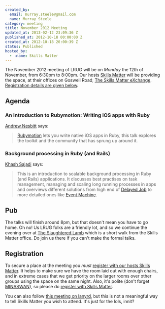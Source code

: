 ```yaml
--- 
created_by: 
  email: murray.steele@gmail.com
  name: Murray Steele
category: meeting
title: November 2012 Meeting
updated_at: 2013-02-12 23:09:36 Z
published_at: 2012-10-18 00:00:00 Z
created_at: 2012-10-18 20:00:39 Z
status: Published
hosted_by:
  - :name: Skills Matter
---
```


The November 2012 meeting of LRUG will be on *Monday* the 12th of November, from 6:30pm to 8:00pm.  Our hosts [Skills Matter](http://skillsmatter.com/) will be providing the space, at their offices on Goswell Road; [The Skills Matter eXchange](http://skillsmatter.com/location-details/design-architecture/484/96).  <a href="#nov12registration">Registration details are given below</a>.

Agenda
------

### An introduction to Rubymotion: Writing iOS apps with Ruby

[Andrew Nesbitt](http://teabass.com/) says:

> [Rubymotion](http://www.rubymotion.com/) lets you write native iOS apps in Ruby, this talk 
> explores the toolkit and the community that has sprung up around it.

### Background processing in Ruby (and Rails)

[Khash Sajadi](http://sajadi.co.uk/dflat/) says:

> This is an introduction to scalable background processing in Ruby
> (and Rails) applications. It discusses best practises on task 
> management, managing and scaling long running processes in apps 
> and overviews different solutions from high end of [Delayed Job](https://github.com/collectiveidea/delayed_job)
> to more detailed ones like [Event Machine](http://rubyeventmachine.com/).

Pub
---

The talks will finish around 8pm, but that doesn't mean you have to go home.  Oh no!  Us LRUG folks are a friendly lot, and so we continue the evening over at [The Slaughtered Lamb](http://www.theslaughteredlambpub.com/) which is a short walk from the Skills Matter office.  Do join us there if you can't make the formal talks.

Registration <a name="nov12registration">&nbsp;</a>
---------------------------------------------------

To secure a place at the meeting you *must* [register with our hosts Skills Matter](http://skillsmatter.com/event-details/home/lrug-november-meetup).  It helps to make sure we have the room laid out with enough chairs, and in extreme cases that we get priority on the larger rooms over other groups using the space on the same night.  Also, it's polite (don't forget [MINASWAN](http://oreilly.com/ruby/excerpts/ruby-learning-rails/ruby-glossary.html#I_indexterm_d1e32036)), so please do [register with Skills Matter](http://skillsmatter.com/event-details/home/lrug-november-meetup).

You can also follow [this meeting on lanyrd](http://lanyrd.com/2012/lrug-november/), but this is not a meaningful way to tell Skills Matter you wish to attend.  It's just for the lols, innit?
